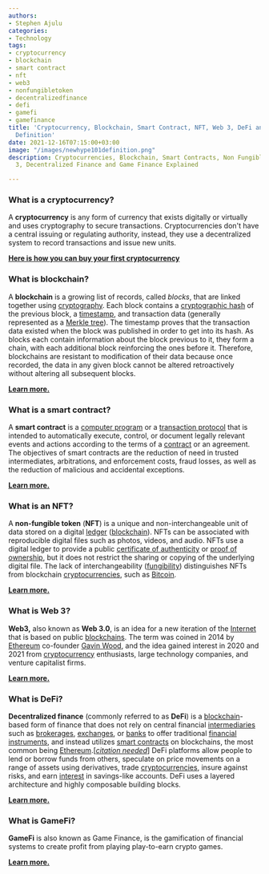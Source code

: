 ```yaml
---
authors:
- Stephen Ajulu
categories:
- Technology
tags:
- cryptocurrency
- blockchain
- smart contract
- nft
- web3
- nonfungibletoken
- decentralizedfinance
- defi
- gamefi
- gamefinance
title: 'Cryptocurrency, Blockchain, Smart Contract, NFT, Web 3, DeFi and GameFi 101:
  Definition'
date: 2021-12-16T07:15:00+03:00
image: "/images/newhype101definition.png"
description: Cryptocurrencies, Blockchain, Smart Contracts, Non Fungible Tokens, Web
  3, Decentralized Finance and Game Finance Explained

---
```

### What is a cryptocurrency?

A **cryptocurrency** is any form of currency that exists digitally or virtually and uses cryptography to secure transactions. Cryptocurrencies don't have a central issuing or regulating authority, instead, they use a decentralized system to record transactions and issue new units.

[**Here is how you can buy your first cryptocurrency**](https://stephenajulu.com/blog/how-to-buy-your-first-cryptocurrency/)

### What is blockchain?

A **blockchain** is a growing list of records, called _blocks_, that are linked together using [cryptography](https://en.wikipedia.org/wiki/Cryptography "Cryptography"). Each block contains a [cryptographic hash](https://en.wikipedia.org/wiki/Cryptographic_hash_function "Cryptographic hash function") of the previous block, a [timestamp](https://en.wikipedia.org/wiki/Trusted_timestamping "Trusted timestamping"), and transaction data (generally represented as a [Merkle tree](https://en.wikipedia.org/wiki/Merkle_tree "Merkle tree")). The timestamp proves that the transaction data existed when the block was published in order to get into its hash. As blocks each contain information about the block previous to it, they form a chain, with each additional block reinforcing the ones before it. Therefore, blockchains are resistant to modification of their data because once recorded, the data in any given block cannot be altered retroactively without altering all subsequent blocks.

[**Learn more.**](https://stephenajulu.com/blog/what-is-blockchain-how-does-it-work-blockchain-explained/)

### What is a smart contract?

A **smart contract** is a [computer program](https://en.wikipedia.org/wiki/Computer_program "Computer program") or a [transaction protocol](https://en.wikipedia.org/wiki/Transaction_Protocol_Data_Unit "Transaction Protocol Data Unit") that is intended to automatically execute, control, or document legally relevant events and actions according to the terms of a [contract](https://en.wikipedia.org/wiki/Contract "Contract") or an agreement. The objectives of smart contracts are the reduction of need in trusted intermediates, arbitrations, and enforcement costs, fraud losses, as well as the reduction of malicious and accidental exceptions.

[**Learn more.**](https://stephenajulu.com/blog/what-are-smart-contracts-smart-contracts-explained/)

### What is an NFT?

A **non-fungible token** (**NFT**) is a unique and non-interchangeable unit of data stored on a digital [ledger](https://en.wikipedia.org/wiki/Ledger "Ledger") ([blockchain](https://en.wikipedia.org/wiki/Blockchain "Blockchain")). NFTs can be associated with reproducible digital files such as photos, videos, and audio. NFTs use a digital ledger to provide a public [certificate of authenticity](https://en.wikipedia.org/wiki/Certificate_of_authenticity "Certificate of authenticity") or [proof of ownership](https://en.wikipedia.org/wiki/Title_(property) "Title (property)"), but it does not restrict the sharing or copying of the underlying digital file. The lack of interchangeability ([fungibility](https://en.wikipedia.org/wiki/Fungibility "Fungibility")) distinguishes NFTs from blockchain [cryptocurrencies](https://en.wikipedia.org/wiki/Cryptocurrencies "Cryptocurrencies"), such as [Bitcoin](https://en.wikipedia.org/wiki/Bitcoin "Bitcoin").

[**Learn more.**](https://stephenajulu.com/blog/what-are-nfts-non-fungible-tokens-explained/)

### What is Web 3?

**Web3,** also known as **Web 3.0**, is an idea for a new iteration of the [Internet](https://en.wikipedia.org/wiki/Internet "Internet") that is based on public [blockchains](https://en.wikipedia.org/wiki/Blockchain "Blockchain"). The term was coined in 2014 by [Ethereum](https://en.wikipedia.org/wiki/Ethereum "Ethereum") co-founder [Gavin Wood](https://en.wikipedia.org/wiki/Gavin_Wood "Gavin Wood"), and the idea gained interest in 2020 and 2021 from [cryptocurrency](https://en.wikipedia.org/wiki/Cryptocurrency "Cryptocurrency") enthusiasts, large technology companies, and venture capitalist firms.

[**Learn more.**](https://stephenajulu.com/blog/web-3.0-explained-part-1/)

### What is DeFi?

**Decentralized finance** (commonly referred to as **DeFi**) is a [blockchain](https://en.wikipedia.org/wiki/Blockchain "Blockchain")-based form of finance that does not rely on central financial [intermediaries](https://en.wikipedia.org/wiki/Intermediary "Intermediary") such as [brokerages](https://en.wikipedia.org/wiki/Brokerage "Brokerage"), [exchanges](https://en.wikipedia.org/wiki/Exchange_(organized_market) "Exchange (organized market)"), or [banks](https://en.wikipedia.org/wiki/Bank "Bank") to offer traditional [financial instruments](https://en.wikipedia.org/wiki/Financial_instrument "Financial instrument"), and instead utilizes [smart contracts](https://en.wikipedia.org/wiki/Smart_contract "Smart contract") on blockchains, the most common being [Ethereum](https://en.wikipedia.org/wiki/Ethereum "Ethereum").\[[_citation needed_](https://en.wikipedia.org/wiki/Wikipedia:Citation_needed "Wikipedia:Citation needed")\] DeFi platforms allow people to lend or borrow funds from others, speculate on price movements on a range of assets using derivatives, trade [cryptocurrencies](https://en.wikipedia.org/wiki/Cryptocurrencies "Cryptocurrencies"), insure against risks, and earn [interest](https://en.wikipedia.org/wiki/Interest "Interest") in savings-like accounts. DeFi uses a layered architecture and highly composable building blocks.

[**Learn more.**](https://stephenajulu.com/blog/decentralized-finance-defined/)

### What is GameFi?

**GameFi** is also known as Game Finance, is the gamification of financial systems to create profit from playing play-to-earn crypto games.

[**Learn more.**](https://stephenajulu.com/blog/gamers-assemble-play-games-to-earn-free-crypto/)
